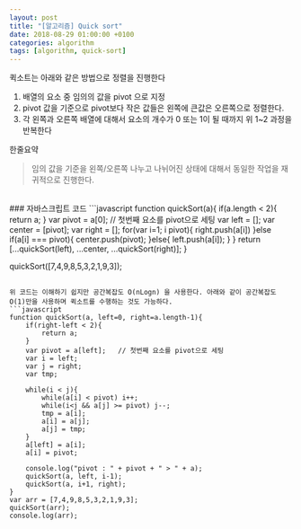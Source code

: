 ```yaml
---
layout: post
title: "[알고리즘] Quick sort"
date: 2018-08-29 01:00:00 +0100
categories: algorithm
tags: [algorithm, quick-sort]
---
```

퀵소트는 아래와 같은 방법으로 정렬을 진행한다
1. 배열의 요소 중 임의의 값을 pivot 으로 지정
1. pivot 값을 기준으로 pivot보다 작은 값들은 왼쪽에 큰값은 오른쪽으로 정렬한다.
1. 각 왼쪽과 오른쪽 배열에 대해서 요소의 개수가 0 또는 1이 될 때까지 위 1~2 과정을 반복한다

한줄요약
> 임의 값을 기준을 왼쪽/오른쪽 나누고 나뉘어진 상태에 대해서 동일한 작업을 재귀적으로 진행한다.

<br>
### 자바스크립트 코드
```javascript
function quickSort(a){
    if(a.length < 2){
        return a;
    }
    var pivot = a[0];   // 첫번째 요소를 pivot으로 세팅
    var left = [];
    var center = [pivot];
    var right = [];
    for(var i=1; i<a.length; i++){
        if(a[i] > pivot){
            right.push(a[i])
        }else if(a[i] === pivot){
            center.push(pivot);
        }else{
            left.push(a[i]);
        }
    }
    return [...quickSort(left), ...center, ...quickSort(right)];
}

quickSort([7,4,9,8,5,3,2,1,9,3]);
```

위 코드는 이해하기 쉽지만 공간복잡도 O(nLogn) 을 사용한다. 아래와 같이 공간복잡도 O(1)만을 사용하며 퀵소트를 수행하는 것도 가능하다.
```javascript
function quickSort(a, left=0, right=a.length-1){
    if(right-left < 2){
        return a;
    }
    var pivot = a[left];   // 첫번째 요소를 pivot으로 세팅
    var i = left;
    var j = right;
    var tmp;

    while(i < j){
        while(a[i] < pivot) i++;
        while(i<j && a[j] >= pivot) j--;
        tmp = a[i];
        a[i] = a[j];
        a[j] = tmp;
    }
    a[left] = a[i];
    a[i] = pivot;

    console.log("pivot : " + pivot + " > " + a);
    quickSort(a, left, i-1);
    quickSort(a, i+1, right);
}
var arr = [7,4,9,8,5,3,2,1,9,3];
quickSort(arr);
console.log(arr);
```

